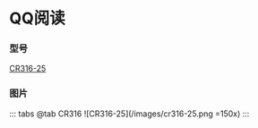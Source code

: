 # QQ阅读

### 型号

[CR316-25](cr316-25.md)

### 图片
::: tabs
@tab CR316
![CR316-25](/images/cr316-25.png =150x)
:::